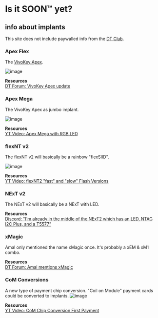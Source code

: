 # Is it SOON™ yet?

## info about implants

This site does not include paywalled info from the [DT Club](https://doeum.dangerousthings.com/s).

### Apex Flex
The [VivoKey Apex](https://vivokey.com/apex).

![image](https://user-images.githubusercontent.com/95120860/143735594-94894cb2-52c4-4a3e-8832-6c758d918fd6.png)

**Resources**  
[DT Forum: VivoKey Apex update](https://forum.dangerousthings.com/t/vivokey-apex-update/8850)  

### Apex Mega
The VivoKey Apex as jumbo implant.

![image](https://user-images.githubusercontent.com/95120860/143735443-88549d88-a633-404a-834a-3148570540a5.png)

**Resources**  
[YT Video: Apex Mega with RGB LED](https://www.youtube.com/watch?v=7fXVBj6Pt9E)

### flexNT v2
The flexNT v2 will basically be a rainbow "flexSIID".

![image](https://user-images.githubusercontent.com/95120860/143735424-b8082156-40d8-4daa-bdff-4d40e902d5b2.png)

**Resources**  
[YT Video: flexNT2 "fast" and "slow" Flash Versions](https://www.youtube.com/watch?v=PIb9lqYM2UI)

### NExT v2
The NExT v2 will basically be a NExT with LED.

**Resources**  
[Discord: "I'm already in the middle of the NExT2 which has an LED, NTAG I2C Plus, and a T5577"](https://www.youtube.com/watch?v=PIb9lqYM2UI)

### xMagic
Amal only mentioned the name xMagic once. It's probably a xEM & xM1 combo.  

**Resources**  
[DT Forum: Amal mentions xMagic](https://forum.dangerousthings.com/t/the-anti-derailment-thread-hijacking-thread/5860/8225)

### CoM Conversions
A new type of payment chip conversion. "Coil on Module" payment cards could be converted to implants.
![image](https://user-images.githubusercontent.com/95120860/143735327-ce3055c0-9ca9-498d-b98d-660cdde2e2eb.png)

**Resources**  
[YT Video: CoM Chip Conversion First Payment](https://www.youtube.com/watch?v=Xr4uPm84-8k)
